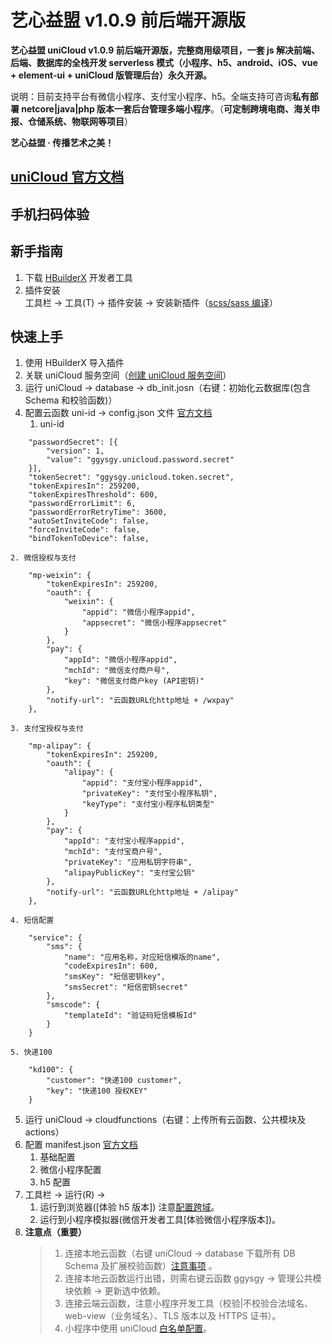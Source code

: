 # 艺心益盟 v1.0.9 前后端开源版

**艺心益盟 uniCloud v1.0.9 前后端开源版，完整商用级项目，一套 js 解决前端、后端、数据库的全栈开发 serverless 模式（小程序、h5、android、iOS、vue + element-ui + uniCloud 版管理后台）永久开源。**

说明：目前支持平台有微信小程序、支付宝小程序、h5。全端支持可咨询**私有部署 netcore|java|php 版本一套后台管理多端小程序**。（**可定制跨境电商、海关申报、仓储系统、物联网等项目**）

**艺心益盟 · 传播艺术之美！**

## [uniCloud 官方文档](https://uniapp.dcloud.io/uniCloud/README)

## 手机扫码体验

<!-- | 微信小程序                                                                                                                                                              | H5                                                                                                                                                                      |
| ----------------------------------------------------------------------------------------------------------------------------------------------------------------------- | ----------------------------------------------------------------------------------------------------------------------------------------------------------------------- |
| <img src="https://vkceyugu.cdn.bspapp.com/VKCEYUGU-d7265b2d-188d-44bf-83cb-f04b9e27f865/e9293ae3-c2b5-408a-9130-341bbdfbf284.png" style="width: 240px" width="240px" /> | <img src="https://vkceyugu.cdn.bspapp.com/VKCEYUGU-d7265b2d-188d-44bf-83cb-f04b9e27f865/fd69047a-1aa4-4109-995b-2eb62d4d0ae4.png" style="width: 240px" width="240px" /> |
 -->

## 新手指南

1. 下载 [HBuilderX](https://www.dcloud.io/hbuilderx.html) 开发者工具
2. 插件安装 <br />工具栏 -> 工具(T) -> 插件安装 -> 安装新插件（[scss/sass 编译](https://ext.dcloud.net.cn/plugin?id=2046)）

## 快速上手

1. 使用 HBuilderX 导入插件
2. 关联 uniCloud 服务空间（[创建 uniCloud 服务空间](https://uniapp.dcloud.io/uniCloud/quickstart?id=%e5%88%9b%e5%bb%ba%e5%92%8c%e7%bb%91%e5%ae%9a%e6%9c%8d%e5%8a%a1%e7%a9%ba%e9%97%b4)）
3. 运行 uniCloud -> database -> db_init.josn（右键：初始化云数据库(包含 Schema 和校验函数)）
4. 配置云函数 uni-id -> config.json 文件 [官方文档](https://uniapp.dcloud.net.cn/uniCloud/uni-id?id=configjson%e7%9a%84%e8%af%b4%e6%98%8e)
   1. uni-id

```
	"passwordSecret": [{
		"version": 1,
		"value": "ggysgy.unicloud.password.secret"
	}],
	"tokenSecret": "ggysgy.unicloud.token.secret",
	"tokenExpiresIn": 259200,
	"tokenExpiresThreshold": 600,
	"passwordErrorLimit": 6,
	"passwordErrorRetryTime": 3600,
	"autoSetInviteCode": false,
	"forceInviteCode": false,
	"bindTokenToDevice": false,
```

    2. 微信授权与支付

```
	"mp-weixin": {
		"tokenExpiresIn": 259200,
		"oauth": {
			"weixin": {
				"appid": "微信小程序appid",
				"appsecret": "微信小程序appsecret"
			}
		},
		"pay": {
			"appId": "微信小程序appid",
			"mchId": "微信支付商户号",
			"key": "微信支付商户key (API密钥)"
		},
		"notify-url": "云函数URL化http地址 + /wxpay"
	},
```

    3. 支付宝授权与支付

```
	"mp-alipay": {
		"tokenExpiresIn": 259200,
		"oauth": {
			"alipay": {
				"appid": "支付宝小程序appid",
				"privateKey": "支付宝小程序私钥",
				"keyType": "支付宝小程序私钥类型"
			}
		},
		"pay": {
			"appId": "支付宝小程序appid",
			"mchId": "支付宝商户号",
			"privateKey": "应用私钥字符串",
			"alipayPublicKey": "支付宝公钥"
		},
		"notify-url": "云函数URL化http地址 + /alipay"
	},
```

    4. 短信配置

```
	"service": {
		"sms": {
			"name": "应用名称，对应短信模版的name",
			"codeExpiresIn": 600,
			"smsKey": "短信密钥key",
			"smsSecret": "短信密钥secret"
		},
		"smscode": {
			"templateId": "验证码短信模板Id"
		}
	}
```

    5. 快递100

```
	"kd100": {
		"customer": "快递100 customer",
		"key": "快递100 授权KEY"
	}
```

5. 运行 uniCloud -> cloudfunctions（右键：上传所有云函数、公共模块及 actions）
6. 配置 manifest.json [官方文档](https://uniapp.dcloud.io/collocation/manifest)
   1. 基础配置
   2. 微信小程序配置
   3. h5 配置
7. 工具栏 -> 运行(R) ->
   1. 运行到浏览器([体验 h5 版本]) 注意[配置跨域](https://uniapp.dcloud.io/uniCloud/quickstart?id=useinh5)。
   2. 运行到小程序模拟器(微信开发者工具[体验微信小程序版本])。
8. **注意点（重要）**
   > 1. 连接本地云函数（右键 uniCloud -> database 下载所有 DB Schema 及扩展校验函数）[注意事项](https://uniapp.dcloud.io/uniCloud/quickstart?id=%e8%b0%83%e7%94%a8%e6%9c%ac%e5%9c%b0%e4%ba%91%e5%87%bd%e6%95%b0%e6%b3%a8%e6%84%8f%e4%ba%8b%e9%a1%b9) 。
   > 2. 连接本地云函数运行出错，则需右键云函数 ggysgy -> 管理公共模块依赖 -> 更新选中依赖。
   > 3. 连接云端云函数，注意小程序开发工具（校验|不校验合法域名、web-view（业务域名）、TLS 版本以及 HTTPS 证书）。
   > 4. 小程序中使用 uniCloud [白名单配置](https://uniapp.dcloud.io/uniCloud/quickstart?id=%e5%b0%8f%e7%a8%8b%e5%ba%8f%e4%b8%ad%e4%bd%bf%e7%94%a8unicloud%e7%9a%84%e7%99%bd%e5%90%8d%e5%8d%95%e9%85%8d%e7%bd%ae)。
